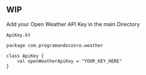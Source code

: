 ## WIP

Add your Open Weather API Key in the main Directory

`ApiKey.kt`

```
package com.programandoconro.weather

class ApiKey {
    val openWeatherApiKey = "YOUR_KEY_HERE"
}


```
